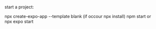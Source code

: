 start a project:

npx create-expo-app <project name> --template blank
(if occour npx install)
npm start or npx expo start
